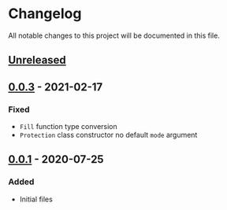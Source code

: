 # Changelog

All notable changes to this project will be documented in this file.

## [Unreleased]

## [0.0.3] - 2021-02-17

### Fixed

- `Fill` function type conversion
- `Protection` class constructor no default `mode` argument

## [0.0.1] - 2020-07-25

### Added

- Initial files


[unreleased]: https://github.com/oAGoulart/scriptwrapper/compare/v0.0.3...HEAD
[0.0.3]: https://github.com/oAGoulart/scriptwrapper/releases/tag/v0.0.3
[0.0.1]: https://github.com/oAGoulart/scriptwrapper/releases/tag/v0.0.1

